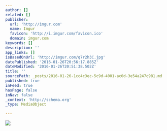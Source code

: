 ```yaml
---
author: []
related: []
publisher:
  url: 'http://imgur.com'
  name: Imgur
  favicon: 'http://i.imgur.com/favicon.ico'
  domain: imgur.com
keywords: []
description: ''
app_links: []
isBasedOnUrl: 'http://imgur.com/q7r2h3C.jpg'
datePublished: '2016-01-26T20:56:17.885Z'
dateModified: '2016-01-26T20:51:38.502Z'
title: ''
sourcePath: _posts/2016-01-26-1cc4c3ec-5c9d-4001-ac0d-3e54a247c981.md
published: true
inFeed: true
hasPage: false
inNav: false
_context: 'http://schema.org'
_type: MediaObject

---
```

<article style=""><img src="http://imgur.com/q7r2h3C.jpg" /></article>